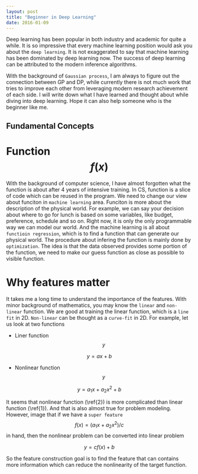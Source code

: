 ```yaml
---
layout: post
title: "Beginner in Deep Learning"
date: 2016-01-09
---
```


Deep learning has been popular in both industry and academic for quite a while. It is so impressive that every machine learning position would ask you about the `deep learning`. It is not exaggerated to say that machine learning has been dominated by deep learning now. The success of deep learning can be attributed to the modern inference algorithms.

With the background of `Gaussian process`, I am always to figure out the connection between GP and DP, while currently there is not much work that tries to improve each other from leveraging modern research achievement of each side. I will write down what I have learned and thought about while diving into deep learning. Hope it can also help someone who is the beginner like me.


Fundamental Concepts
-------------------

Function  $$ f(x)$$
====================

With the background of computer science, I have almost forgotten what the function is about after 4 years of intensive training. In CS, function is a slice of code which can be reused in the program. We need to change our view about funciton in `machine learning` area. Funciton is more about the description of the physical world. For example, we can say your decision about where to go for lunch is based on some variables, like budget, preference, schedule and so on. Right now, it is only the only programmable way we can model our world. And the machine learning is all about `functioin regression`, which is to find a function that can generate our physical world. The procedure about infering the function is mainly done by `optimization`. The idea is that the data observed provides some portion of the function, we need to make our guess function as close as possible to visible function.

Why features matter
==================

It takes me a long time to understand the importance of the features. With minor background of mathematics, you may know the `linear` and `non-linear` function. We are good at training the linear function, which is a `line fit` in 2D. `Non-linear` can be thought as a `curve-fit` in 2D. For example, let us look at two functions

* Liner function $$y$$

$$
y = ax  + b \tag{1}\label{1}
$$

* Nonlinear function $$y$$

$$
y = a_1 x +  a_2 x^2 + b \tag{2}\label{2}
$$

It seems that nonlinear function (\ref{2}) is more complicated than linear function (\ref{1}). And that is also almost true for problem modeling. However, image that if we have a `super feature` $$f(x) = (a_1 x + a_2 x^2)/c$$ in hand, then the nonlinear problem can be converted into linear problem

$$
y = c f(x) + b \tag{3}
$$

So the feature construction goal is to find the feature that can contains more information which can reduce the nonlinearity of the target function.
